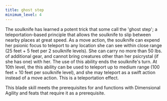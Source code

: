 ```yaml
---
title: ghost step
minimum_level: 4
---
```


The soulknife has learned a potent trick that some call the 'ghost step'; a teleportation-based principle that allows the soulknife to slip between nearby places at great speed. As a move action, the soulknife can expend her psionic focus to teleport to any location she can see within close range (25 feet + 5 feet per 2 soulknife levels). She can carry no more than 50 lbs. of additional gear, and cannot bring creatures other than her psicrystal (if she has one) with her. The use of this ability ends the soulknife's turn. At 10th level, the this ability can be used to teleport up to medium range (100 feet + 10 feet per soulknife level), and she may teleport as a swift action instead of a move action. This is a teleportation effect.

This blade skill meets the prerequisites for and functions with Dimensional Agility and feats that require it as a prerequisite.
